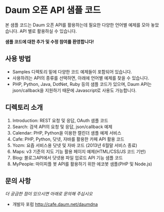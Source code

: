 Daum 오픈 API 샘플 코드
=======================

본 샘플 코드는 Daum 오픈 API를 활용하는데 필요한 다양한 언어별 예제를 모아 놓았습니다. API 별로 활용하실 수 있습니다.

**샘플 코드에 대한 추가 및 수정 참여를 환영합니다!**

## 사용 방법 
- Samples 디렉토리 밑에 다양한 코드 예제들이 포함되어 있습니다.
- 사용하려는 API의 종류를 선택하면, 아래에 언어별 예제를 찾을 수 있습니다. 
- PHP, Python, Java, DotNet, Ruby 등의 샘플 코드가 있으며, Daum API는 json/callback을 지원하기 때문에 Javascript로 사용도 가능합니다.

## 디렉토리 소개
1. Introduction: REST 요청 및 응답, OAuth 샘플 코드
2. Search: 검색 API의 요청 및 응답, json/callback 예제 
3. Calendar: PHP, Python을 이용한 캘린더 샘플 예제 서비스
4. Cafe: PHP, Python, 닷넷, 자바를 활용한 카페 API 활용 코드
5. Yozm: 요즘 서비스용 닷넷 및 자바 코드 (2013년 6월말 서비스 종료)
6. Maps: v3 기준의 지도 기능 활용 페이지 예제(HTML/CSS/JS 코드 기반)
7. Blog: 블로그API에서 닷넷용 파일 업로드 API 기능 샘플 코드 
8. MyPeople: 마이피플 봇 API를 활용하기 위한 에코봇 샘플(PHP 및 Node.js)

## 문의 사항

*더 궁금한 점이 있으시면 아래로 문의해 주십시오*
- 개발자 포럼 http://cafe.daum.net/daumdna
 

